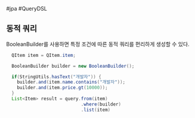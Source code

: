 #jpa #QueryDSL

## 동적 쿼리
BooleanBuilder를 사용하면 특정 조건에 따른 동적 쿼리를 편리하게 생성할 수 있다.

```java
  QItem item = QItem.item;

  BooleanBuilder builder = new BooleanBuilder();

  if(StringUtils.hasText("개발자")) {
    builder.and(item.name.contains("개발자"));
    builder.and(item.price.gt(10000));
  }
  List<Item> result = query.from(item)
                            .where(builder)
                            .list(item)
```